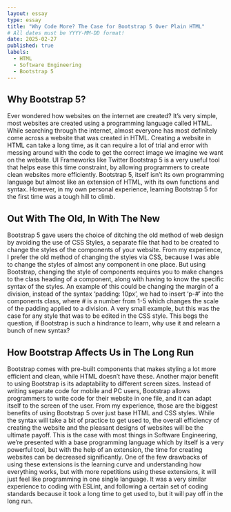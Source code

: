 ```yaml
---
layout: essay
type: essay
title: "Why Code More? The Case for Bootstrap 5 Over Plain HTML"
# All dates must be YYYY-MM-DD format!
date: 2025-02-27
published: true
labels:
  - HTML
  - Software Engineering
  - Bootstrap 5
---
```


## Why Bootstrap 5?
  Ever wondered how websites on the internet are created? It’s very simple, most websites are created using a programming language called HTML. While searching through the internet, almost everyone has most definitely come across a website that was created in HTML. Creating a website in HTML can take a long time, as it can require a lot of trial and error with messing around with the code to get the correct image we imagine we want on the website. UI Frameworks like Twitter Bootstrap 5 is a very useful tool that helps ease this time constraint, by allowing programmers to create clean websites more efficiently. Bootstrap 5, itself isn’t its own programming language but almost like an extension of HTML, with its own functions and syntax. However, in my own personal experience, learning Bootstrap 5 for the first time was a tough hill to climb. 

## Out With The Old, In With The New
  Bootstrap 5 gave users the choice of ditching the old method of web design by avoiding the use of CSS Styles, a separate file that had to be created to change the styles of the components of your website. From my experience, I prefer the old method of changing the styles via CSS, because I was able to change the styles of almost any component in one place. But using Bootstrap, changing the style of components requires you to make changes to the class heading of a component, along with having to know the specific syntax of the styles. An example of this could be changing the margin of a division, instead of the syntax ‘padding: 10px’, we had to insert ‘p-#’ into the components class, where # is a number from 1-5 which changes the scale of the padding applied to a division. A very small example, but this was the case for any style that was to be edited in the CSS style. This begs the question, if Bootstrap is such a hindrance to learn, why use it and relearn a bunch of new syntax?

## How Bootstrap Affects Us in The Long Run
  Bootstrap comes with pre-built components that makes styling a lot more efficient and clean, while HTML doesn’t have these. Another major benefit to using Bootstrap is its adaptability to different screen sizes. Instead of writing separate code for mobile and PC users, Bootstrap allows programmers to write code for their website in one file, and it can adapt itself to the screen of the user. From my experience, those are the biggest benefits of using Bootstrap 5 over just base HTML and CSS styles. While the syntax will take a bit of practice to get used to, the overall efficiency of creating the website and the pleasant designs of websites will be the ultimate payoff. This is the case with most things in Software Engineering, we’re presented with a base programming language which by itself is a very powerful tool, but with the help of an extension, the time for creating websites can be decreased significantly. One of the few drawbacks of using these extensions is the learning curve and understanding how everything works, but with more repetitions using these extensions, it will just feel like programming in one single language. It was a very similar experience to coding with ESLint, and following a certain set of coding standards because it took a long time to get used to, but it will pay off in the long run.
